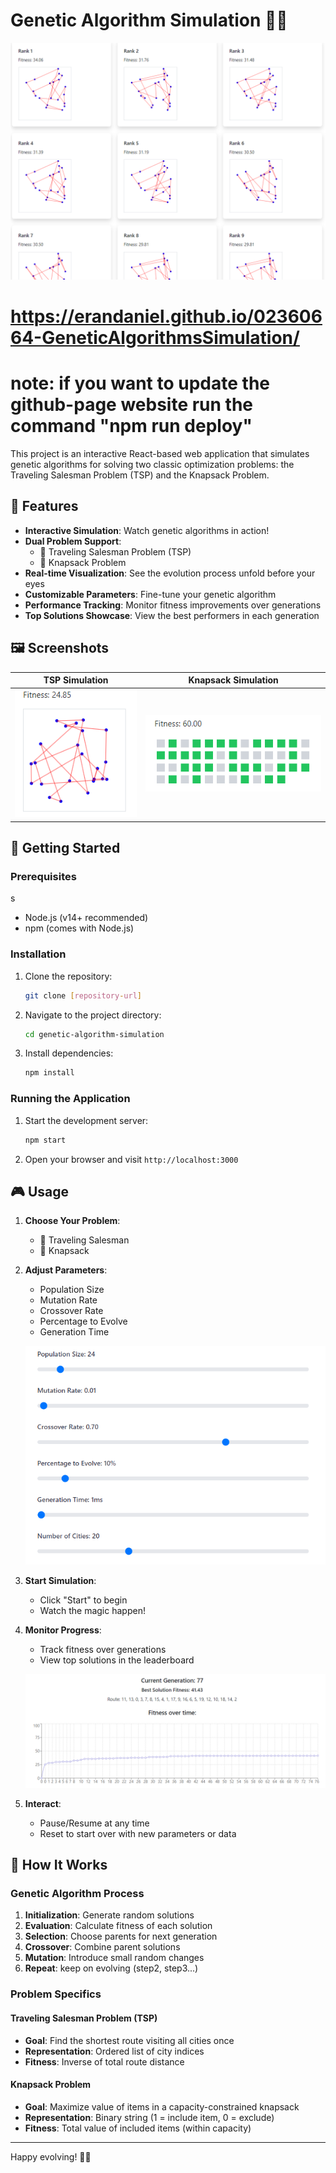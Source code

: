 # Genetic Algorithm Simulation 🧬🔬


![Genetic Algorithm Simulation Banner](public/leaderboard.png)

# https://erandaniel.github.io/02360664-GeneticAlgorithmsSimulation/

# note: if you want to update the github-page website run the command "npm run deploy"

This project is an interactive React-based web application that simulates genetic algorithms for solving two classic optimization problems: the Traveling Salesman Problem (TSP) and the Knapsack Problem.

## 🌟 Features

- **Interactive Simulation**: Watch genetic algorithms in action!
- **Dual Problem Support**: 
  - 🚗 Traveling Salesman Problem (TSP)
  - 🎒 Knapsack Problem
- **Real-time Visualization**: See the evolution process unfold before your eyes
- **Customizable Parameters**: Fine-tune your genetic algorithm
- **Performance Tracking**: Monitor fitness improvements over generations
- **Top Solutions Showcase**: View the best performers in each generation

## 🖼️ Screenshots

| TSP Simulation | Knapsack Simulation |
|----------------|---------------------|
| ![TSP Screenshot](public/t1.png) | ![Knapsack Screenshot](public/k1.png) |

## 🚀 Getting Started

### Prerequisites
s
- Node.js (v14+ recommended)
- npm (comes with Node.js)

### Installation

1. Clone the repository:
   ```bash
   git clone [repository-url]
   ```
2. Navigate to the project directory:
   ```bash
   cd genetic-algorithm-simulation
   ```
3. Install dependencies:
   ```bash
   npm install
   ```

### Running the Application

1. Start the development server:
   ```bash
   npm start
   ```
2. Open your browser and visit `http://localhost:3000`

## 🎮 Usage

1. **Choose Your Problem**:
   - 🚗 Traveling Salesman
   - 🎒 Knapsack

2. **Adjust Parameters**:
   - Population Size
   - Mutation Rate
   - Crossover Rate
   - Percentage to Evolve
   - Generation Time

   ![Parameter Adjustment](public/Parameters.png)

3. **Start Simulation**:
   - Click "Start" to begin
   - Watch the magic happen!

4. **Monitor Progress**:
   - Track fitness over generations
   - View top solutions in the leaderboard

   ![Progress Monitoring](public/over_time.png)

5. **Interact**:
   - Pause/Resume at any time
   - Reset to start over with new parameters or data

## 🧠 How It Works

### Genetic Algorithm Process

1. **Initialization**: Generate random solutions
2. **Evaluation**: Calculate fitness of each solution
3. **Selection**: Choose parents for next generation
4. **Crossover**: Combine parent solutions
5. **Mutation**: Introduce small random changes
6. **Repeat**: keep on evolving (step2, step3...)


### Problem Specifics

#### Traveling Salesman Problem (TSP)
- **Goal**: Find the shortest route visiting all cities once
- **Representation**: Ordered list of city indices
- **Fitness**: Inverse of total route distance

#### Knapsack Problem
- **Goal**: Maximize value of items in a capacity-constrained knapsack
- **Representation**: Binary string (1 = include item, 0 = exclude)
- **Fitness**: Total value of included items (within capacity)


---

Happy evolving! 🧬🚀